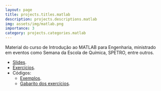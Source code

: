 ```yaml
---
layout: page
title: projects.titles.matlab
description: projects.descriptions.matlab
img: assets/img/matlab.png
importance: 3
category: projects.categories.matlab
---
```


Material do curso de Introdução ao MATLAB para Engenharia, ministrado em eventos como Semana da Escola de Química, SPETRO, entre outros.

* [Slides](https://github.com/afraniomelo/curso-matlab/blob/master/matlab_completo.pdf).
* [Exercícios](https://github.com/afraniomelo/curso-matlab/blob/master/exercicios.pdf).
* Códigos:
	* [Exemplos](https://github.com/afraniomelo/curso-matlab/tree/master/codigos).
	* [Gabarito dos exercícios](https://github.com/afraniomelo/curso-matlab/tree/master/codigos_exercicios).